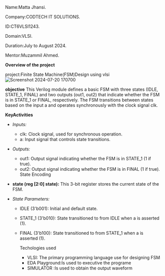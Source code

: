 Name:Matta Jhansi.

Company:CODTECH IT SOLUTIONS.

ID:CT6VLSI1243.

Domain:VLSI.

Duration:July to August 2024.

Mentor:Muzammil Ahmed.

**Overview of the project**

project:Finite State Machine(FSM)Design using vlsi
![Screenshot 2024-07-20 170700](https://github.com/user-attachments/assets/764905fd-1349-4e01-8eb2-2d9410f59d5f)


**objective**
This Verilog module defines a basic FSM with three states (IDLE, STATE_1, FINAL) and two outputs (out1, out2) that indicate whether the FSM is in STATE_1 or FINAL, respectively. The FSM transitions between states based on the input a and operates synchronously with the clock signal clk.

**KeyActivities**

- *Inputs:*
  - clk: Clock signal, used for synchronous operation.
  - a: Input signal that controls state transitions.
  
- *Outputs:*
  - out1: Output signal indicating whether the FSM is in STATE_1 (1 if true).
  - out2: Output signal indicating whether the FSM is in FINAL (1 if true).
 State Encoding
- **state (reg [2:0] state):** This 3-bit register stores the current state of the FSM.
- *State Parameters:*
  - IDLE (3'b001): Initial and default state.
  - STATE_1 (3'b010): State transitioned to from IDLE when a is asserted (1).
  - FINAL (3'b100): State transitioned to from STATE_1 when a is asserted (1).

    Techologies used
    * VLSI: The primary programming language use for designing FSM
    * EDA Playground:Is used to executive the programe
    * SIMULATOR :Is used to obtain the output waveform

